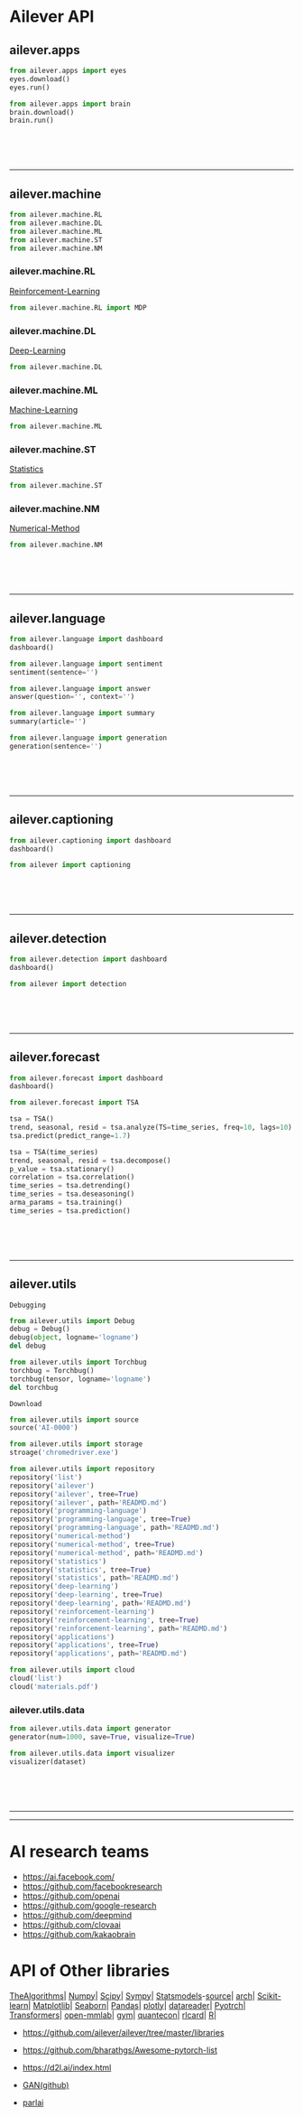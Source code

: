 # Ailever API
## ailever.apps
```python
from ailever.apps import eyes
eyes.download()
eyes.run()

from ailever.apps import brain
brain.download()
brain.run()
```

<br><br><br>

***

## ailever.machine
```python
from ailever.machine.RL
from ailever.machine.DL
from ailever.machine.ML
from ailever.machine.ST
from ailever.machine.NM
```

### ailever.machine.RL
[Reinforcement-Learning](https://github.com/ailever/ailever/wiki/Reinforcement-Learning)
```python
from ailever.machine.RL import MDP
```

### ailever.machine.DL
[Deep-Learning](https://github.com/ailever/ailever/wiki/Deep-Learning)
```python
from ailever.machine.DL

```

### ailever.machine.ML
[Machine-Learning](https://github.com/ailever/ailever/wiki/Machine-Learning)
```python
from ailever.machine.ML

```

### ailever.machine.ST
[Statistics](https://github.com/ailever/ailever/wiki/Statistics)
```python
from ailever.machine.ST

```

### ailever.machine.NM
[Numerical-Method](https://github.com/ailever/ailever/wiki/Numerical-Method)
```python
from ailever.machine.NM

```

<br><br><br>

***

## ailever.language
```python
from ailever.language import dashboard
dashboard()
```
```python
from ailever.language import sentiment
sentiment(sentence='')

from ailever.language import answer
answer(question='', context='')

from ailever.language import summary
summary(article='')

from ailever.language import generation
generation(sentence='')

```

<br><br><br>

***

## ailever.captioning
```python
from ailever.captioning import dashboard
dashboard()
```
```python
from ailever import captioning

```

<br><br><br>

***

## ailever.detection
```python
from ailever.detection import dashboard
dashboard()
```
```python
from ailever import detection

```

<br><br><br>

***

## ailever.forecast
```python
from ailever.forecast import dashboard
dashboard()
```
```python
from ailever.forecast import TSA

tsa = TSA()
trend, seasonal, resid = tsa.analyze(TS=time_series, freq=10, lags=10)
tsa.predict(predict_range=1.7)

tsa = TSA(time_series)
trend, seasonal, resid = tsa.decompose()
p_value = tsa.stationary()
correlation = tsa.correlation()
time_series = tsa.detrending()
time_series = tsa.deseasoning()
arma_params = tsa.training()
time_series = tsa.prediction()
```

<br><br><br>

***

## ailever.utils
`Debugging`
```python
from ailever.utils import Debug
debug = Debug()
debug(object, logname='logname')
del debug

from ailever.utils import Torchbug
torchbug = Torchbug()
torchbug(tensor, logname='logname')
del torchbug
```

`Download`
```python
from ailever.utils import source
source('AI-0000')

from ailever.utils import storage
stroage('chromedriver.exe')

from ailever.utils import repository
repository('list')
repository('ailever')
repository('ailever', tree=True)
repository('ailever', path='READMD.md')
repository('programming-language')
repository('programming-language', tree=True)
repository('programming-language', path='READMD.md')
repository('numerical-method')
repository('numerical-method', tree=True)
repository('numerical-method', path='READMD.md')
repository('statistics')
repository('statistics', tree=True)
repository('statistics', path='READMD.md')
repository('deep-learning')
repository('deep-learning', tree=True)
repository('deep-learning', path='READMD.md')
repository('reinforcement-learning')
repository('reinforcement-learning', tree=True)
repository('reinforcement-learning', path='READMD.md')
repository('applications')
repository('applications', tree=True)
repository('applications', path='READMD.md')

from ailever.utils import cloud
cloud('list')
cloud('materials.pdf')
```


### ailever.utils.data

```python
from ailever.utils.data import generator
generator(num=1000, save=True, visualize=True)

from ailever.utils.data import visualizer
visualizer(dataset)
```

<br><br><br>

***
***

# AI research teams
- https://ai.facebook.com/
- https://github.com/facebookresearch
- https://github.com/openai
- https://github.com/google-research
- https://github.com/deepmind
- https://github.com/clovaai
- https://github.com/kakaobrain


# API of Other libraries
[TheAlgorithms](https://github.com/TheAlgorithms)|
[Numpy](https://numpy.org/doc/stable/contents.html)|
[Scipy](https://docs.scipy.org/doc/scipy/reference/)|
[Sympy](https://docs.sympy.org/latest/py-modindex.html)|
[Statsmodels](https://www.statsmodels.org/devel/api.html)-[source](https://github.com/statsmodels/statsmodels)|
[arch](https://arch.readthedocs.io/en/latest/api.html)|
[Scikit-learn](https://scikit-learn.org/stable/modules/classes.html#)|
[Matplotlib](https://matplotlib.org/api/index.html)|
[Seaborn](https://seaborn.pydata.org/api.html#)|
[Pandas](https://pandas.pydata.org/pandas-docs/stable/reference/index.html)|
[plotly](https://plotly.com/python-api-reference/)|
[datareader](https://pydata.github.io/pandas-datareader/index.html)|
[Pyotrch](https://pytorch.org/docs/stable/index.html)|
[Transformers](https://huggingface.co/transformers/index.html)|
[open-mmlab](https://github.com/open-mmlab)|
[gym](https://github.com/openai/gym)|
[quantecon](https://quantecon.org/)|
[rlcard](http://rlcard.org/)|
[R](https://cran.r-project.org/manuals.html)|

- https://github.com/ailever/ailever/tree/master/libraries
- https://github.com/bharathgs/Awesome-pytorch-list
- https://d2l.ai/index.html

- [GAN(github)](https://github.com/eriklindernoren/PyTorch-GAN/tree/master/implementations)
- [parlai](https://parl.ai/)


